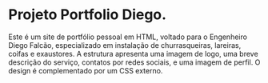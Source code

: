 ﻿# Projeto Portfolio Diego.

Este é um site de portfólio pessoal em HTML, voltado para o Engenheiro Diego Falcão, especializado em instalação de churrasqueiras, lareiras, coifas e exaustores. A estrutura apresenta uma imagem de logo, uma breve descrição do serviço, contatos por redes sociais, e uma imagem de perfil. O design é complementado por um CSS externo.
